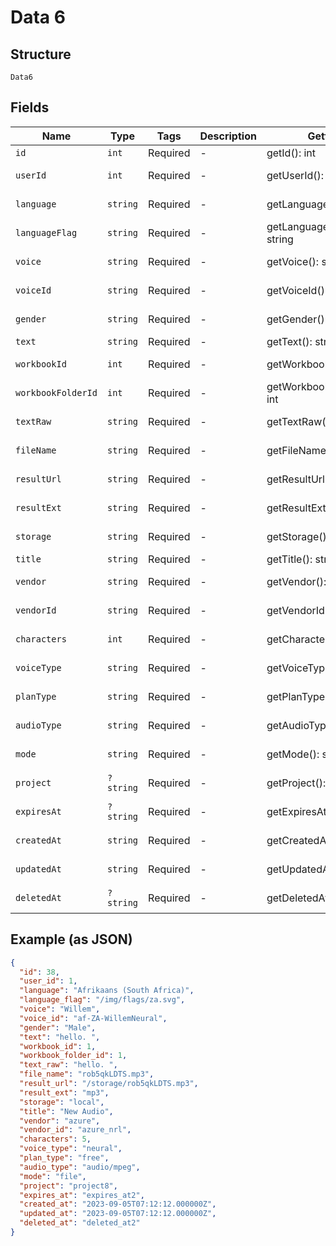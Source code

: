 
# Data 6

## Structure

`Data6`

## Fields

| Name | Type | Tags | Description | Getter | Setter |
|  --- | --- | --- | --- | --- | --- |
| `id` | `int` | Required | - | getId(): int | setId(int id): void |
| `userId` | `int` | Required | - | getUserId(): int | setUserId(int userId): void |
| `language` | `string` | Required | - | getLanguage(): string | setLanguage(string language): void |
| `languageFlag` | `string` | Required | - | getLanguageFlag(): string | setLanguageFlag(string languageFlag): void |
| `voice` | `string` | Required | - | getVoice(): string | setVoice(string voice): void |
| `voiceId` | `string` | Required | - | getVoiceId(): string | setVoiceId(string voiceId): void |
| `gender` | `string` | Required | - | getGender(): string | setGender(string gender): void |
| `text` | `string` | Required | - | getText(): string | setText(string text): void |
| `workbookId` | `int` | Required | - | getWorkbookId(): int | setWorkbookId(int workbookId): void |
| `workbookFolderId` | `int` | Required | - | getWorkbookFolderId(): int | setWorkbookFolderId(int workbookFolderId): void |
| `textRaw` | `string` | Required | - | getTextRaw(): string | setTextRaw(string textRaw): void |
| `fileName` | `string` | Required | - | getFileName(): string | setFileName(string fileName): void |
| `resultUrl` | `string` | Required | - | getResultUrl(): string | setResultUrl(string resultUrl): void |
| `resultExt` | `string` | Required | - | getResultExt(): string | setResultExt(string resultExt): void |
| `storage` | `string` | Required | - | getStorage(): string | setStorage(string storage): void |
| `title` | `string` | Required | - | getTitle(): string | setTitle(string title): void |
| `vendor` | `string` | Required | - | getVendor(): string | setVendor(string vendor): void |
| `vendorId` | `string` | Required | - | getVendorId(): string | setVendorId(string vendorId): void |
| `characters` | `int` | Required | - | getCharacters(): int | setCharacters(int characters): void |
| `voiceType` | `string` | Required | - | getVoiceType(): string | setVoiceType(string voiceType): void |
| `planType` | `string` | Required | - | getPlanType(): string | setPlanType(string planType): void |
| `audioType` | `string` | Required | - | getAudioType(): string | setAudioType(string audioType): void |
| `mode` | `string` | Required | - | getMode(): string | setMode(string mode): void |
| `project` | `?string` | Required | - | getProject(): ?string | setProject(?string project): void |
| `expiresAt` | `?string` | Required | - | getExpiresAt(): ?string | setExpiresAt(?string expiresAt): void |
| `createdAt` | `string` | Required | - | getCreatedAt(): string | setCreatedAt(string createdAt): void |
| `updatedAt` | `string` | Required | - | getUpdatedAt(): string | setUpdatedAt(string updatedAt): void |
| `deletedAt` | `?string` | Required | - | getDeletedAt(): ?string | setDeletedAt(?string deletedAt): void |

## Example (as JSON)

```json
{
  "id": 38,
  "user_id": 1,
  "language": "Afrikaans (South Africa)",
  "language_flag": "/img/flags/za.svg",
  "voice": "Willem",
  "voice_id": "af-ZA-WillemNeural",
  "gender": "Male",
  "text": "hello. ",
  "workbook_id": 1,
  "workbook_folder_id": 1,
  "text_raw": "hello. ",
  "file_name": "rob5qkLDTS.mp3",
  "result_url": "/storage/rob5qkLDTS.mp3",
  "result_ext": "mp3",
  "storage": "local",
  "title": "New Audio",
  "vendor": "azure",
  "vendor_id": "azure_nrl",
  "characters": 5,
  "voice_type": "neural",
  "plan_type": "free",
  "audio_type": "audio/mpeg",
  "mode": "file",
  "project": "project8",
  "expires_at": "expires_at2",
  "created_at": "2023-09-05T07:12:12.000000Z",
  "updated_at": "2023-09-05T07:12:12.000000Z",
  "deleted_at": "deleted_at2"
}
```


